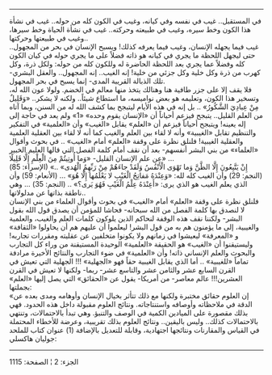 ------------------------------------------------------------------------

في المستقبل.. غيب في نفسه وفي كيانه، وغيب في الكون كله من حوله.. غيب في
نشأة هذا الكون وخط سيره، وغيب في طبيعته وحركته.. غيب في نشأة الحياة وخط
سيرها، وغيب في طبيعتها وحركتها..  
غيب فيما يجهله الإنسان، وغيب فيما يعرفه كذلك! ويسبح الإنسان في بحر من
المجهول.. حتى ليجهل اللحظة ما يجري في كيانه هو ذاته فضلاً على ما يجري
حوله في كيان الكون كله وفضلاً عما يجري بعد اللحظة الحاضرة له وللكون كله
من حوله: ولكل ذرة، وكل كهرب من ذرة وكل خلية وكل جزئي من خلية! إنه
الغيب.. إنه المجهول.. والعقل البشري- تلك الذبالة القريبة المدى- إنما
يسبح في بحر المجهول.  
فلا يقف إلا على جزر طافية هنا وهنالك يتخذ منها معالم في الخضم. ولولا عون
الله له، وتسخير هذا الكون، وتعليمه هو بعض نواميسه، ما استطاع شيئاً..
ولكنه لا يشكر.. «وَقَلِيلٌ مِنْ عِبادِيَ الشَّكُورُ» .. بل إنه في هذه الأيام ليتبجح
بما كشف الله له من السنن، وبما آتاه من العلم القليل.. يتبجح فيزعم أحياناً
أن «الإنسان يقوم وحده» «1» ولم يعد في حاجة إلى إله يعينه! ويتبجح أحياناً
فيزعم أن «العلم» يقابل «الغيب» وأن «العلمية» في التفكير والتنظيم تقابل
«الغيبية» وأنه لا لقاء بين العلم والغيب كما أنه لا لقاء بين العقلية
العلمية والعقلية الغيبية! فلنلق نظرة على وقفة «العلم» أمام «الغيب» .. في
بحوث وأقوال «العلماء» من بني البشر أنفسهم- بعد أن نقف أمام كلمة الفصل
التي قالها العليم الخبير عن علم الإنسان القليل- «وَما أُوتِيتُمْ مِنَ الْعِلْمِ إِلَّا
قَلِيلًا» ...  
(الإسراء: 85) «إِنْ يَتَّبِعُونَ إِلَّا الظَّنَّ وَما تَهْوَى الْأَنْفُسُ وَلَقَدْ جاءَهُمْ مِنْ رَبِّهِمُ
الْهُدى» .. (النجم: 29) وأن الغيب كله لله: «وَعِنْدَهُ مَفاتِحُ الْغَيْبِ لا يَعْلَمُها
إِلَّا هُوَ» ... (الأنعام: 59) وأن الذي يعلم الغيب هو الذي يرى: «أَعِنْدَهُ عِلْمُ
الْغَيْبِ فَهُوَ يَرى؟» .. (النجم: 35) ... وهي ناطقة بذاتها عن مدلولاتها..  
فلنلق نظرة على وقفة «العلم» أمام «الغيب» في بحوث وأقوال العلماء من بني
الإنسان لا لنصدق بها كلمة الفصل من الله سبحانه- فحاشا للمؤمن أن يصدق قول
الله بقول البشر- ولكننا نقف هذه الوقفة لنحاكم الذين يلوكون كلمات العلم
والغيب، والعلمية والغيبية، إلى ما يؤمنون هم به من قول البشر! ليعلموا أن
عليهم هم أن يحاولوا «الثقافة» و «المعرفة» ليعيشوا في زمانهم ولا يكونوا
متخلفين عن عقليته ومقررات تجاربه! وليستيقنوا أن «الغيب» هو الحقيقة
«العلمية» الوحيدة المستيقنة من وراء كل التجارب والبحوث والعلم الإنساني
ذاته! وأن «العلمية» في ضوء التجارب والنتائج الأخيرة مرادفة تماماً
«للغيبية» .. أما الذي يقابل الغيبية حقاً فهو «الجهلية» !!! الجهلية التي
تعيش في القرن السابع عشر والثامن عشر والتاسع عشر- ربما- ولكنها لا تعيش
في القرن العشرين!!! عالم معاصر- من أمريكا- يقول عن «الحقائق» التي يصل
إليها «العلم» بجملتها:  
«إن العلوم حقائق مختبرة ولكنها مع ذلك تتأثر بخيال الإنسان وأوهامه ومدى
بعده عن الدقة في ملاحظاته وأوصافه واستنتاجاته. ونتائج العلوم مقبولة داخل
هذه الحدود. فهي بذلك مقصورة على الميادين الكمية في الوصف والتنبؤ. وهي
تبدأ بالاحتمالات، وتنتهي بالاحتمالات كذلك.. وليس باليقين.. ونتائج العلوم
بذلك تقريبية، وعرضة للأخطاء المحتملة في القياس والمقارنات ونتائجها
اجتهادية، وقابلة للتعديل بالإضافة (1) عنوان كتاب للملحد جوليان هاكسلي:

------------------------------------------------------------------------

الجزء: 2 ¦ الصفحة: 1115
